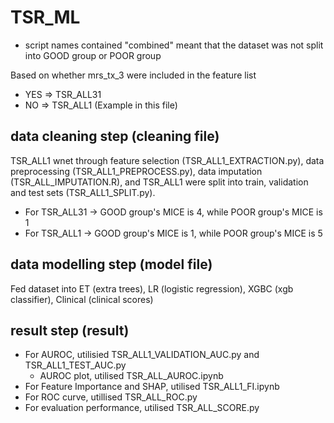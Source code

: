 # TSR_ML

* script names contained "combined" meant that the dataset was not split into GOOD group or POOR group

Based on whether mrs_tx_3 were included in the feature list
  - YES => TSR_ALL31 
  - NO  => TSR_ALL1 (Example in this file)

## data cleaning step (cleaning file)
TSR_ALL1 wnet through feature selection (TSR_ALL1_EXTRACTION.py), data preprocessing (TSR_ALL1_PREPROCESS.py), data imputation (TSR_ALL_IMPUTATION.R), and TSR_ALL1 were split into train, validation and test sets (TSR_ALL1_SPLIT.py). 
  - For TSR_ALL31 -> GOOD group's MICE is 4, while POOR group's MICE is 1
  - For TSR_ALL1 -> GOOD group's MICE is 1, while POOR group's MICE is 5

## data modelling step (model file)
Fed dataset into ET (extra trees), LR (logistic regression), XGBC (xgb classifier), Clinical (clinical scores)

## result step (result)
- For AUROC, utilisied TSR_ALL1_VALIDATION_AUC.py and TSR_ALL1_TEST_AUC.py
  * AUROC plot, utilised TSR_ALL_AUROC.ipynb
- For Feature Importance and SHAP, utilised TSR_ALL1_FI.ipynb
- For ROC curve, utillised TSR_ALL_ROC.py
- For evaluation performance, utilised TSR_ALL_SCORE.py

